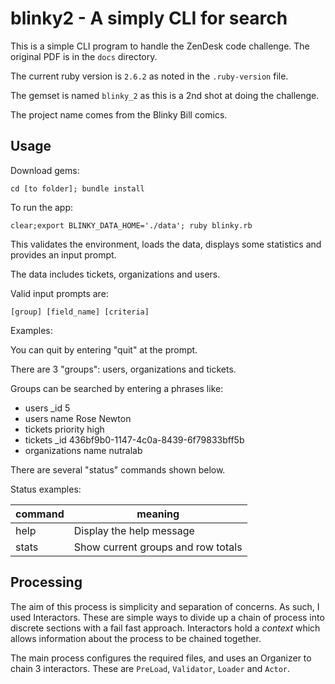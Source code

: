 # blinky2 - A simply CLI for search

This is a simple CLI program to handle the ZenDesk code challenge.
The original PDF is in the `docs` directory.

The current ruby version is `2.6.2` as noted in the `.ruby-version` file.

The gemset is named `blinky_2` as this is a 2nd shot at doing the challenge.

The project name comes from the Blinky Bill comics.

## Usage

Download gems:

`cd [to folder]; bundle install`

To run the app:

`clear;export BLINKY_DATA_HOME='./data'; ruby blinky.rb`

This validates the environment, loads the data, displays 
some statistics and provides an input prompt.

The data includes tickets, organizations and users. 

Valid input prompts are:

`[group] [field_name] [criteria]`

Examples:

You can quit by entering "quit" at the prompt.

There are 3 "groups": users, organizations and tickets.

Groups can be searched by entering a phrases like:

-  users _id 5
-  users name Rose Newton
-  tickets priority high
-  tickets _id 436bf9b0-1147-4c0a-8439-6f79833bff5b
-  organizations name nutralab

There are several "status" commands shown below. 

Status examples:

| command | meaning |
| ------- | ------- |
| help      | Display the help message |
| stats     | Show current groups and row totals |

## Processing

The aim of this process is simplicity and separation of concerns.
As such, I used Interactors.
These are simple ways to divide up a chain of process into discrete sections with a fail fast approach.
Interactors hold a *context* which allows information about the process to be chained together.

The main process configures the required files, and uses an Organizer to chain 3 interactors.
These are `PreLoad`, `Validator`, `Loader` and `Actor`.


